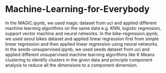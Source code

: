 # Machine-Learning-for-Everybody
In the MAGIC.ipynb, we used magic dataset from uci and applied different machine learning algorithms on the same data e.g. KNN, logistic regression, support vector machine and neural networks.
In the bike-regression.ipynb, we used seoul bikes dataset and applied linear regression first from simple linear regression and then applied linear regression using neural networks.
In the seeds-unsupervised.ipynb, we used seeds dataset from uci and applied different unsupervised machine learning algorithms like K Means clustering to identify clusters in the given data and principle component analysis to reduce all the dimensions to a component dimension.
